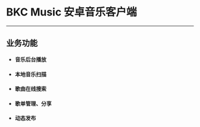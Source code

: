 # BKC Music 安卓音乐客户端
----
## 业务功能
+ #### 音乐后台播放
* #### 本地音乐扫描
* #### 歌曲在线搜索
* #### 歌单管理、分享
* #### 动态发布

